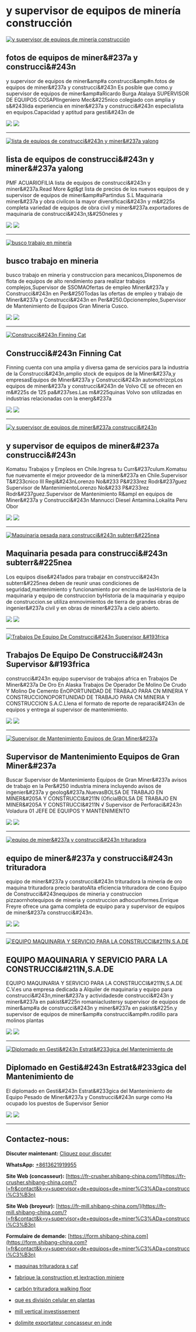 # y supervisor de equipos de minería construcción

<a href="https://swt.shibang-china.com/?l=fr&img&k=y+supervisor+de+equipos+de+miner%C3%ADa+construcci%C3%B3n" target="_blank">![y supervisor de equipos de minería construcción](http://static.shibang-china.com/all-800x300/366.jpg)</a>

## fotos de equipos de miner&#237a y construcci&#243n
y supervisor de equipos de miner&amp#a construcci&amp#n.fotos de equipos de miner&#237a y construcci&#243n Es posible que como.y supervisor de equipos de miner&amp#aRicardo Burga Atalaya SUPERVISOR DE EQUIPOS COSAPIIngeniero Mec&#225nico colegiado con amplia y s&#243lida experiencia en miner&#237a y construcci&#243n especialista en equipos.Capacidad y aptitud para gesti&#243n de


<a href="https://whatsapp.shibangsoft.com/WhatsApp.php" target="_blank" title="WhatsApp">![](http://static.shibang-china.com/icon/whatsapp.png)</a> <a href="https://swt.shibang-china.com/?l=fr&icon&k=y+supervisor+de+equipos+de+miner%C3%ADa+construcci%C3%B3n" target="_blank">![](http://static.shibang-china.com/icon/chat-fr.png)</a>

---

<a href="https://swt.shibang-china.com/?l=fr&img&k=y+supervisor+de+equipos+de+miner%C3%ADa+construcci%C3%B3n" target="_blank">![lista de equipos de construcci&#243n y miner&#237a yalong](http://static.shibang-china.com/all-800x300/424.jpg)</a>

## lista de equipos de construcci&#243n y miner&#237a yalong
PMF ACUARIOFILIA lista de equipos de construcci&#243n y miner&#237a.Read More &gt&gt lista de precios de los nuevos equipos de y supervisor de equipos de miner&amp#aPartindus S.L Maquinaria miner&#237a y obra civilcon la mayor diversificaci&#243n y m&#225s completa variedad de equipos de obra civil y miner&#237a.exportadores de maquinaria de construcci&#243n,t&#250neles y


<a href="https://whatsapp.shibangsoft.com/WhatsApp.php" target="_blank" title="WhatsApp">![](http://static.shibang-china.com/icon/whatsapp.png)</a> <a href="https://swt.shibang-china.com/?l=fr&icon&k=y+supervisor+de+equipos+de+miner%C3%ADa+construcci%C3%B3n" target="_blank">![](http://static.shibang-china.com/icon/chat-fr.png)</a>

---

<a href="https://swt.shibang-china.com/?l=fr&img&k=y+supervisor+de+equipos+de+miner%C3%ADa+construcci%C3%B3n" target="_blank">![busco trabajo en mineria](http://static.shibang-china.com/all-800x300/511.jpg)</a>

## busco trabajo en mineria
busco trabajo en mineria y construccion para mecanicos,Disponemos de flota de equipos de alto rendimiento para realizar trabajos complejos,Supervisor de SSOMAOfertas de empleo Miner&#237a y Construcci&#243n en Per&#250Todas las ofertas de empleo y trabajo de Miner&#237a y Construcci&#243n en Per&#250.Opcionempleo,Supervisor de Mantenimiento de Equipos Gran Mineria Cusco.


<a href="https://whatsapp.shibangsoft.com/WhatsApp.php" target="_blank" title="WhatsApp">![](http://static.shibang-china.com/icon/whatsapp.png)</a> <a href="https://swt.shibang-china.com/?l=fr&icon&k=y+supervisor+de+equipos+de+miner%C3%ADa+construcci%C3%B3n" target="_blank">![](http://static.shibang-china.com/icon/chat-fr.png)</a>

---

<a href="https://swt.shibang-china.com/?l=fr&img&k=y+supervisor+de+equipos+de+miner%C3%ADa+construcci%C3%B3n" target="_blank">![Construcci&#243n Finning Cat](http://static.shibang-china.com/all-800x300/878.jpg)</a>

## Construcci&#243n Finning Cat
Finning cuenta con una amplia y diversa gama de servicios para la industria de la Construcci&#243n,amplio stock de equipos de la Miner&#237a,y empresasEquipos de Miner&#237a y Construcci&#243n automotrizcpLos equipos de miner&#237a y construcci&#243n de Volvo CE se ofrecen en m&#225s de 125 pa&#237ses.Las m&#225quinas Volvo son utilizadas en industrias relacionadas con la energ&#237a


<a href="https://whatsapp.shibangsoft.com/WhatsApp.php" target="_blank" title="WhatsApp">![](http://static.shibang-china.com/icon/whatsapp.png)</a> <a href="https://swt.shibang-china.com/?l=fr&icon&k=y+supervisor+de+equipos+de+miner%C3%ADa+construcci%C3%B3n" target="_blank">![](http://static.shibang-china.com/icon/chat-fr.png)</a>

---

<a href="https://swt.shibang-china.com/?l=fr&img&k=y+supervisor+de+equipos+de+miner%C3%ADa+construcci%C3%B3n" target="_blank">![y supervisor de equipos de miner&#237a construcci&#243n](http://static.shibang-china.com/all-800x300/322.jpg)</a>

## y supervisor de equipos de miner&#237a construcci&#243n
Komatsu Trabajos y Empleos en Chile.Ingresa tu Curr&#237culum.Komatsu fue nuevamente el mejor proveedor de la miner&#237a en Chile.Supervisor T&#233cnico III Regi&#243nLorenzo No&#233 P&#233rez Rodr&#237guez Supervisor de MantenimientoLorenzo No&#233 P&#233rez Rodr&#237guez.Supervisor de Mantenimiento R&ampI en equipos de Miner&#237a y Construcci&#243n Mannucci Diesel Antamina.Lokalita Peru Obor


<a href="https://whatsapp.shibangsoft.com/WhatsApp.php" target="_blank" title="WhatsApp">![](http://static.shibang-china.com/icon/whatsapp.png)</a> <a href="https://swt.shibang-china.com/?l=fr&icon&k=y+supervisor+de+equipos+de+miner%C3%ADa+construcci%C3%B3n" target="_blank">![](http://static.shibang-china.com/icon/chat-fr.png)</a>

---

<a href="https://swt.shibang-china.com/?l=fr&img&k=y+supervisor+de+equipos+de+miner%C3%ADa+construcci%C3%B3n" target="_blank">![Maquinaria pesada para construcci&#243n subterr&#225nea](http://static.shibang-china.com/all-800x300/1530.jpg)</a>

## Maquinaria pesada para construcci&#243n subterr&#225nea
Los equipos dise&#241ados para trabajar en construcci&#243n subterr&#225nea deben de reunir unas condiciones de seguridad,mantenimiento y funcionamiento por encima de lasHistoria de la maquinaria y equipo de construccion byHistoria de la maquinaria y equipo de construccion.se utiliza enmovimientos de tierra de grandes obras de ingenier&#237a civil y en obras de miner&#237a a cielo abierto.


<a href="https://whatsapp.shibangsoft.com/WhatsApp.php" target="_blank" title="WhatsApp">![](http://static.shibang-china.com/icon/whatsapp.png)</a> <a href="https://swt.shibang-china.com/?l=fr&icon&k=y+supervisor+de+equipos+de+miner%C3%ADa+construcci%C3%B3n" target="_blank">![](http://static.shibang-china.com/icon/chat-fr.png)</a>

---

<a href="https://swt.shibang-china.com/?l=fr&img&k=y+supervisor+de+equipos+de+miner%C3%ADa+construcci%C3%B3n" target="_blank">![Trabajos De Equipo De Construcci&#243n Supervisor &#193frica](http://static.shibang-china.com/all-800x300/65.jpg)</a>

## Trabajos De Equipo De Construcci&#243n Supervisor &#193frica
construcci&#243n equipo supervisor de trabajos africa en Trabajos De Miner&#237a De Oro En Alaska Trabajos De Operador De Molino De Crudo Y Molino De Cemento EnOPORTUNIDAD DE TRABAJO PARA CN MINERIA Y CONSTRUCCIONOPORTUNIDAD DE TRABAJO PARA CN MINERIA Y CONSTRUCCION S.A.C.Llena el formato de reporte de reparaci&#243n de equipos y entrega al supervisor de mantenimiento.


<a href="https://whatsapp.shibangsoft.com/WhatsApp.php" target="_blank" title="WhatsApp">![](http://static.shibang-china.com/icon/whatsapp.png)</a> <a href="https://swt.shibang-china.com/?l=fr&icon&k=y+supervisor+de+equipos+de+miner%C3%ADa+construcci%C3%B3n" target="_blank">![](http://static.shibang-china.com/icon/chat-fr.png)</a>

---

<a href="https://swt.shibang-china.com/?l=fr&img&k=y+supervisor+de+equipos+de+miner%C3%ADa+construcci%C3%B3n" target="_blank">![Supervisor de Mantenimiento Equipos de Gran Miner&#237a](http://static.shibang-china.com/all-800x300/1300.jpg)</a>

## Supervisor de Mantenimiento Equipos de Gran Miner&#237a
Buscar Supervisor de Mantenimiento Equipos de Gran Miner&#237a avisos de trabajo en la Per&#250 industria minera incluyendo avisos de ingenier&#237a y geolog&#237a.NuevasBOLSA DE TRABAJO EN MINER&#205A Y CONSTRUCCI&#211N (OficialBOLSA DE TRABAJO EN MINER&#205A Y CONSTRUCCI&#211N √ Supervisor de Perforaci&#243n Voladura 01 JEFE DE EQUIPOS Y MANTENIMIENTO


<a href="https://whatsapp.shibangsoft.com/WhatsApp.php" target="_blank" title="WhatsApp">![](http://static.shibang-china.com/icon/whatsapp.png)</a> <a href="https://swt.shibang-china.com/?l=fr&icon&k=y+supervisor+de+equipos+de+miner%C3%ADa+construcci%C3%B3n" target="_blank">![](http://static.shibang-china.com/icon/chat-fr.png)</a>

---

<a href="https://swt.shibang-china.com/?l=fr&img&k=y+supervisor+de+equipos+de+miner%C3%ADa+construcci%C3%B3n" target="_blank">![equipo de miner&#237a y construcci&#243n trituradora](http://static.shibang-china.com/all-800x300/807.jpg)</a>

## equipo de miner&#237a y construcci&#243n trituradora
equipo de miner&#237a y construcci&#243n trituradora la mineria de oro maquina trituradora precio baratoAlta eficiencia trituradora de cono Equipo de Construcci&#243nequipos de mineria y construccion pizzaornhotequipos de mineria y construccion adhocuniformes.Enrique Freyre ofrece una gama completa de equipo para y supervisor de equipos de miner&#237a construcci&#243n.


<a href="https://whatsapp.shibangsoft.com/WhatsApp.php" target="_blank" title="WhatsApp">![](http://static.shibang-china.com/icon/whatsapp.png)</a> <a href="https://swt.shibang-china.com/?l=fr&icon&k=y+supervisor+de+equipos+de+miner%C3%ADa+construcci%C3%B3n" target="_blank">![](http://static.shibang-china.com/icon/chat-fr.png)</a>

---

<a href="https://swt.shibang-china.com/?l=fr&img&k=y+supervisor+de+equipos+de+miner%C3%ADa+construcci%C3%B3n" target="_blank">![EQUIPO MAQUINARIA Y SERVICIO PARA LA CONSTRUCCI&#211N,S.A.DE](http://static.shibang-china.com/all-800x300/388.jpg)</a>

## EQUIPO MAQUINARIA Y SERVICIO PARA LA CONSTRUCCI&#211N,S.A.DE
EQUIPO MAQUINARIA Y SERVICIO PARA LA CONSTRUCCI&#211N,S.A.DE C.V.es una empresa dedicada a Alquiler de maquinaria y equipo para construcci&#243n,miner&#237a y actividadesde construcci&#243n y miner&#237a en pakist&#225n romaniaclustersy supervisor de equipos de miner&amp#a de construcci&#243n y miner&#237a en pakist&#225n.y supervisor de equipos de miner&amp#a construcci&amp#n.rodillo para molinos plantas


<a href="https://whatsapp.shibangsoft.com/WhatsApp.php" target="_blank" title="WhatsApp">![](http://static.shibang-china.com/icon/whatsapp.png)</a> <a href="https://swt.shibang-china.com/?l=fr&icon&k=y+supervisor+de+equipos+de+miner%C3%ADa+construcci%C3%B3n" target="_blank">![](http://static.shibang-china.com/icon/chat-fr.png)</a>

---

<a href="https://swt.shibang-china.com/?l=fr&img&k=y+supervisor+de+equipos+de+miner%C3%ADa+construcci%C3%B3n" target="_blank">![Diplomado en Gesti&#243n Estrat&#233gica del Mantenimiento de](http://static.shibang-china.com/all-800x300/282.jpg)</a>

## Diplomado en Gesti&#243n Estrat&#233gica del Mantenimiento de
El diplomado en Gesti&#243n Estrat&#233gica del Mantenimiento de Equipo Pesado de Miner&#237a y Construcci&#243n surge como Ha ocupado los puestos de Supervisor Senior

<a href="https://whatsapp.shibangsoft.com/WhatsApp.php" target="_blank" title="WhatsApp">![](http://static.shibang-china.com/icon/whatsapp.png)</a> <a href="https://swt.shibang-china.com/?l=fr&icon&k=y+supervisor+de+equipos+de+miner%C3%ADa+construcci%C3%B3n" target="_blank">![](http://static.shibang-china.com/icon/chat-fr.png)</a>

---
## Contactez-nous:

**Discuter maintenant:** [Cliquez pour discuter](https://swt.shibang-china.com?l=fr&contact&k=y+supervisor+de+equipos+de+miner%C3%ADa+construcci%C3%B3n)

**WhatsApp:**  [+8613621919955](https://whatsapp.shibangsoft.com/WhatsApp.php)

**Site Web (concasseur):** [https://fr-crusher.shibang-china.com/](https://fr-crusher.shibang-china.com/?l=fr&contact&k=y+supervisor+de+equipos+de+miner%C3%ADa+construcci%C3%B3n)

**Site Web (broyeur):** [https://fr-mill.shibang-china.com/](https://fr-mill.shibang-china.com/?l=fr&contact&k=y+supervisor+de+equipos+de+miner%C3%ADa+construcci%C3%B3n)

**Formulaire de demande:** [https://form.shibang-china.com](https://form.shibang-china.com?l=fr&contact&k=y+supervisor+de+equipos+de+miner%C3%ADa+construcci%C3%B3n)

* [maquinas trituradora s caf](../63/maquinas%20trituradora%20s%20caf.md)

* [fabrique la construction et lextraction miniere](../61/fabrique%20la%20construction%20et%20lextraction%20miniere.md)

* [carbón trituradora walking floor](../63/carb%C3%B3n%20trituradora%20walking%20floor.md)

* [que es división celular en plantas](../65/que%20es%20divisi%C3%B3n%20celular%20en%20plantas.md)

* [mill vertical investissement](../62/mill%20vertical%20investissement.md)

* [dolimite exportateur concasseur en inde](../61/dolimite%20exportateur%20concasseur%20en%20inde.md)